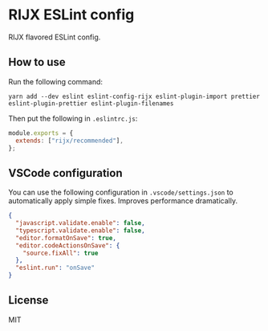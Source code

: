 # RIJX ESLint config

RIJX flavored ESLint config.

## How to use

Run the following command:

```
yarn add --dev eslint eslint-config-rijx eslint-plugin-import prettier eslint-plugin-prettier eslint-plugin-filenames
```

Then put the following in `.eslintrc.js`:

```javascript
module.exports = {
  extends: ["rijx/recommended"],
};
```

## VSCode configuration

You can use the following configuration in `.vscode/settings.json` to automatically apply simple fixes. Improves performance dramatically.

```json
{
  "javascript.validate.enable": false,
  "typescript.validate.enable": false,
  "editor.formatOnSave": true,
  "editor.codeActionsOnSave": {
    "source.fixAll": true
  },
  "eslint.run": "onSave"
}
```

## License

MIT
